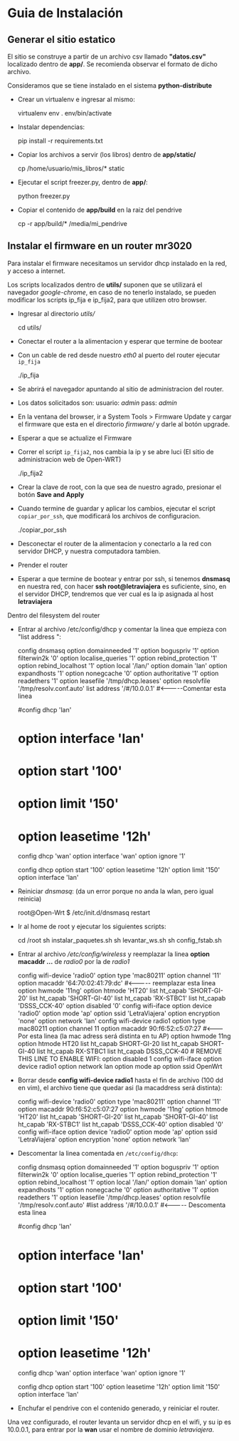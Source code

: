 # Guia de Instalación
## Generar el sitio estatico

El sitio se construye a partir de un archivo csv llamado **"datos.csv"**
localizado dentro de **app/**. Se recomienda observar el formato de dicho archivo.

Consideramos que se tiene instalado en el sistema **python-distribute**
 
 * Crear un virtualenv e ingresar al mismo:
    
    virtualenv env
    . env/bin/activate

 * Instalar dependencias:
    
    pip install -r requirements.txt

 * Copiar los archivos a servir (los libros) dentro de **app/static/**
    
    cp /home/usuario/mis_libros/* static

 * Ejecutar el script freezer.py, dentro de **app/**:
    
    python freezer.py

 * Copiar el contenido de **app/build** en la raiz del pendrive

    cp -r app/build/* /media/mi_pendrive
    
## Instalar el firmware en un router mr3020

Para instalar el firmware necesitamos un servidor dhcp instalado en la red, y acceso a internet.

Los scripts localizados dentro de **utils/** suponen que se utilizará el navegador *google-chrome*, en caso de no tenerlo instalado, se pueden modificar los scripts ip_fija e ip_fija2, para que utilizen otro browser.

 * Ingresar al directorio *utils/*
    
    cd utils/

 * Conectar el router a la alimentacion y esperar que termine de bootear
 * Con un cable de red desde nuestro *eth0*  al puerto del router ejecutar ``ip_fija``
    
    ./ip_fija

 * Se abrirá el navegador apuntando al sitio de administracion del router. 
 * Los datos solicitados son: usuario: *admin* pass: *admin*
 * En la ventana del browser, ir a System Tools > Firmware Update y cargar el firmware que esta en el directorio *firmware/* y darle al botón upgrade.
 * Esperar a que se actualize el Firmware
 * Correr el script ``ip_fija2``, nos cambia la ip y se abre luci (El sitio de administracion web de Open-WRT)
    
    ./ip_fija2

 * Crear la clave de root, con la que sea de nuestro agrado, presionar el botón **Save and Apply**
 
 * Cuando termine de guardar y aplicar los cambios, ejecutar el script ``copiar_por_ssh``, que modificará los archivos de configuracion.

    ./copiar_por_ssh

 * Desconectar el router de la alimentacion y conectarlo a la red con servidor DHCP, y nuestra computadora tambien.
 
 * Prender el router
 * Esperar a que termine de bootear y entrar por ssh, si tenemos **dnsmasq** en nuestra red, con hacer **ssh root@letraviajera** es suficiente, sino, en el servidor DHCP, tendremos que ver cual es la ip asignada al host **letraviajera**

Dentro del filesystem del router

 * Entrar al archivo /etc/config/dhcp y comentar la linea que empieza con "list address ":
    
    config dnsmasq
        option domainneeded '1'
        option boguspriv '1'
        option filterwin2k '0'
        option localise_queries '1'
        option rebind_protection '1'
        option rebind_localhost '1'
        option local '/lan/'
        option domain 'lan'
        option expandhosts '1'
        option nonegcache '0'
        option authoritative '1'
        option readethers '1'
        option leasefile '/tmp/dhcp.leases'
        option resolvfile '/tmp/resolv.conf.auto'
        list address '/#/10.0.0.1'     #<-----Comentar esta linea

    #config dhcp 'lan'
    #   option interface 'lan'
    #   option start '100'
    #   option limit '150'
    #   option leasetime '12h'

    config dhcp 'wan'
        option interface 'wan'
        option ignore '1'

    config dhcp
        option start '100'
        option leasetime '12h'
        option limit '150'
        option interface 'lan'
 
 * Reiniciar *dnsmasq*: (da un error porque no anda la wlan, pero igual reinicia)
    
    root@Open-Wrt $ /etc/init.d/dnsmasq restart

 * Ir al home de root y ejecutar los siguientes scripts:
    
    cd /root
    sh instalar_paquetes.sh
    sh levantar_ws.sh
    sh config_fstab.sh

 * Entrar al archivo */etc/config/wireless* y reemplazar la linea **option macaddr ...** de *radio0* por la de *radio1*

    config wifi-device 'radio0'
            option type 'mac80211'
            option channel '11'
            option macaddr '64:70:02:41:79:dc' #<----- reemplazar esta linea
            option hwmode '11ng'
            option htmode 'HT20'
            list ht_capab 'SHORT-GI-20'
            list ht_capab 'SHORT-GI-40'
            list ht_capab 'RX-STBC1'
            list ht_capab 'DSSS_CCK-40'
            option disabled '0'
    config wifi-iface
            option device 'radio0'
            option mode 'ap'
            option ssid 'LetraViajera'
            option encryption 'none'
            option network 'lan'
    config wifi-device  radio1
            option type     mac80211
            option channel  11
            option macaddr  90:f6:52:c5:07:27 #<--- Por esta linea (la mac adress será distinta en tu AP)
            option hwmode   11ng
            option htmode   HT20
            list ht_capab   SHORT-GI-20
            list ht_capab
            SHORT-GI-40
            list ht_capab   RX-STBC1
            list ht_capab   DSSS_CCK-40
            # REMOVE THIS LINE TO ENABLE WIFI:
            option disabled 1
    config wifi-iface
            option device   radio1
            option network  lan
            option mode     ap
            option ssid     OpenWrt
   
    
 * Borrar desde **config wifi-device  radio1** hasta el fin de archivo (100 dd en vim), el archivo tiene que quedar asi (la macaddress será distinta):

    config wifi-device 'radio0'
            option type 'mac80211'
            option channel '11'
            option macaddr  90:f6:52:c5:07:27 
            option hwmode '11ng'
            option htmode 'HT20'
            list ht_capab 'SHORT-GI-20'
            list ht_capab 'SHORT-GI-40'
            list ht_capab 'RX-STBC1'
            list ht_capab 'DSSS_CCK-40'
            option disabled '0'
    config wifi-iface
            option device 'radio0'
            option mode 'ap'
            option ssid 'LetraViajera'
            option encryption 'none'
            option network 'lan'

 * Descomentar la linea comentada en ``/etc/config/dhcp``:

    config dnsmasq
        option domainneeded '1'
        option boguspriv '1'
        option filterwin2k '0'
        option localise_queries '1'
        option rebind_protection '1'
        option rebind_localhost '1'
        option local '/lan/'
        option domain 'lan'
        option expandhosts '1'
        option nonegcache '0'
        option authoritative '1'
        option readethers '1'
        option leasefile '/tmp/dhcp.leases'
        option resolvfile '/tmp/resolv.conf.auto'
        #list address '/#/10.0.0.1'     #<----- Descomenta esta linea

    #config dhcp 'lan'
    #   option interface 'lan'
    #   option start '100'
    #   option limit '150'
    #   option leasetime '12h'

    config dhcp 'wan'
        option interface 'wan'
        option ignore '1'

    config dhcp
        option start '100'
        option leasetime '12h'
        option limit '150'
        option interface 'lan'

 * Enchufar el pendrive con el contenido generado, y reiniciar el router.

Una vez configurado, el router levanta un servidor dhcp en el wifi, y su ip es 10.0.0.1, para entrar por la **wan** usar el nombre de dominio *letraviajera*.
 

